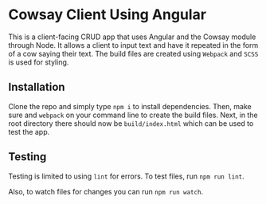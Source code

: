 # Cowsay Client Using Angular
This is a client-facing CRUD app that uses Angular and the Cowsay module through Node. It allows a client to input text and have it repeated in the form of a cow saying their text. The build files are created using `Webpack` and `SCSS` is used for styling.

## Installation
Clone the repo and simply type `npm i` to install dependencies. Then, make sure and `webpack` on your command line to create the build files. Next, in the root directory there should now be `build/index.html` which can be used to test the app.

## Testing
Testing is limited to using `lint` for errors. To test files, run `npm run lint`.

Also, to watch files for changes you can run `npm run watch`.

